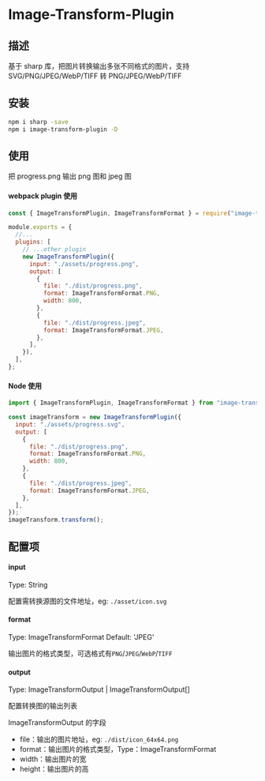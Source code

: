 # Image-Transform-Plugin

## 描述

基于 sharp 库，把图片转换输出多张不同格式的图片，支持 SVG/PNG/JPEG/WebP/TIFF 转 PNG/JPEG/WebP/TIFF



## 安装

```bash
npm i sharp -save
npm i image-transform-plugin -D
```



## 使用

把 progress.png 输出 png 图和 jpeg 图

#### webpack plugin 使用

```js
const { ImageTransformPlugin, ImageTransformFormat } = require("image-transform-plugin");

module.exports = {
  //...
  plugins: [
    // ...other plugin
    new ImageTransformPlugin({
      input: "./assets/progress.png",
      output: [
        {
          file: "./dist/progress.png",
          format: ImageTransformFormat.PNG,
          width: 800,
        },
        {
          file: "./dist/progress.jpeg",
          format: ImageTransformFormat.JPEG,
        },
      ],
    }),
  ],
};
```

#### Node 使用

```js
import { ImageTransformPlugin, ImageTransformFormat } from "image-transform-plugin";

const imageTransform = new ImageTransformPlugin({
  input: "./assets/progress.svg",
  output: [
    {
      file: "./dist/progress.png",
      format: ImageTransformFormat.PNG,
      width: 800,
    },
    {
      file: "./dist/progress.jpeg",
      format: ImageTransformFormat.JPEG,
    },
  ],
});
imageTransform.transform();
```



## 配置项

#### input

Type: String

配置需转换源图的文件地址，eg: `./asset/icon.svg`

#### format

Type: ImageTransformFormat
Default: 'JPEG'

输出图片的格式类型，可选格式有`PNG`/`JPEG`/`WebP`/`TIFF`

#### output

Type: ImageTransformOutput | ImageTransformOutput[]

配置转换图的输出列表

ImageTransformOutput 的字段

- file：输出的图片地址，eg: `./dist/icon_64x64.png`
- format：输出图片的格式类型，Type：ImageTransformFormat
- width：输出图片的宽
- height：输出图片的高
